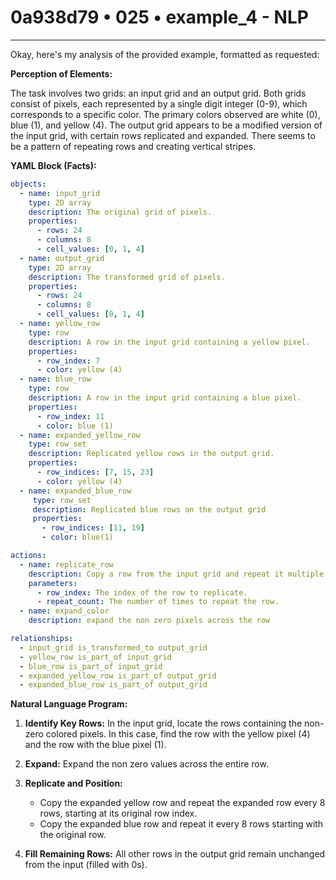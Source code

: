 # 0a938d79 • 025 • example_4 - NLP

---
Okay, here's my analysis of the provided example, formatted as requested:

**Perception of Elements:**

The task involves two grids: an input grid and an output grid. Both grids consist of pixels, each represented by a single digit integer (0-9), which corresponds to a specific color. The primary colors observed are white (0), blue (1), and yellow (4). The output grid appears to be a modified version of the input grid, with certain rows replicated and expanded. There seems to be a pattern of repeating rows and creating vertical stripes.

**YAML Block (Facts):**



```yaml
objects:
  - name: input_grid
    type: 2D array
    description: The original grid of pixels.
    properties:
      - rows: 24
      - columns: 8
      - cell_values: [0, 1, 4]
  - name: output_grid
    type: 2D array
    description: The transformed grid of pixels.
    properties:
      - rows: 24
      - columns: 8
      - cell_values: [0, 1, 4]
  - name: yellow_row
    type: row
    description: A row in the input grid containing a yellow pixel.
    properties:
      - row_index: 7
      - color: yellow (4)
  - name: blue_row
    type: row
    description: A row in the input grid containing a blue pixel.
    properties:
      - row_index: 11
      - color: blue (1)
  - name: expanded_yellow_row
    type: row_set
    description: Replicated yellow rows in the output grid.
    properties:
      - row_indices: [7, 15, 23]
      - color: yellow (4)
  - name: expanded_blue_row
     type: row_set
     description: Replicated blue rows on the output grid
     properties:
       - row_indices: [11, 19]
       - color: blue(1)

actions:
  - name: replicate_row
    description: Copy a row from the input grid and repeat it multiple times in the output grid.
    parameters:
      - row_index: The index of the row to replicate.
      - repeat_count: The number of times to repeat the row.
  - name: expand_color
    description: expand the non zero pixels across the row

relationships:
  - input_grid is_transformed_to output_grid
  - yellow_row is_part_of input_grid
  - blue_row is_part_of input_grid
  - expanded_yellow_row is_part_of output_grid
  - expanded_blue_row is_part_of output_grid
```



**Natural Language Program:**

1.  **Identify Key Rows:** In the input grid, locate the rows containing the non-zero colored pixels. In this case, find the row with the yellow pixel (4) and the row with the blue pixel (1).

2.  **Expand:** Expand the non zero values across the entire row.

3.  **Replicate and Position:**
    *   Copy the expanded yellow row and repeat the expanded row every 8 rows, starting at its original row index.
    *   Copy the expanded blue row and repeat it every 8 rows starting with the original row.

4. **Fill Remaining Rows:** All other rows in the output grid remain unchanged from the input (filled with 0s).

